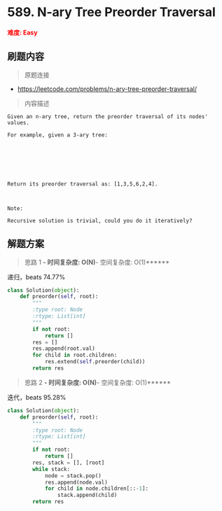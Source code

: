 # 589. N-ary Tree Preorder Traversal

**<font color=red>难度: Easy</font>**

## 刷题内容

> 原题连接

* https://leetcode.com/problems/n-ary-tree-preorder-traversal/

> 内容描述

```
Given an n-ary tree, return the preorder traversal of its nodes' values.

For example, given a 3-ary tree:

 



 

Return its preorder traversal as: [1,3,5,6,2,4].

 

Note:

Recursive solution is trivial, could you do it iteratively?
```

## 解题方案

> 思路 1
******- 时间复杂度: O(N)******- 空间复杂度: O(1)******

递归，beats 74.77%

```python
class Solution(object):
    def preorder(self, root):
        """
        :type root: Node
        :rtype: List[int]
        """ 
        if not root:
            return []
        res = []
        res.append(root.val)
        for child in root.children:
            res.extend(self.preorder(child))
        return res
```

> 思路 2
******- 时间复杂度: O(N)******- 空间复杂度: O(1)******

迭代，beats 95.28%

```python
class Solution(object):
    def preorder(self, root):
        """
        :type root: Node
        :rtype: List[int]
        """
        if not root:
            return []
        res, stack = [], [root]
        while stack:
            node = stack.pop()
            res.append(node.val)
            for child in node.children[::-1]:
                stack.append(child)
        return res
```

